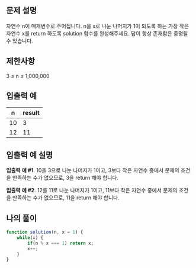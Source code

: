 ## 문제 설명
자연수 n이 매개변수로 주어집니다. n을 x로 나눈 나머지가 1이 되도록 하는 가장 작은 자연수 x를 return 하도록 solution 함수를 완성해주세요. 답이 항상 존재함은 증명될 수 있습니다.

## 제한사항
3 ≤ n ≤ 1,000,000

## 입출력 예
|n|result|
|-|------|
|10|3|
|12|11|

## 입출력 예 설명
**입출력 예 #1**. 
10을 3으로 나눈 나머지가 1이고, 3보다 작은 자연수 중에서 문제의 조건을 만족하는 수가 없으므로, 3을 return 해야 합니다.  

**입출력 예 #2**. 
12를 11로 나눈 나머지가 1이고, 11보다 작은 자연수 중에서 문제의 조건을 만족하는 수가 없으므로, 11을 return 해야 합니다.  

## 나의 풀이
```javascript
function solution(n, x = 1) {
    while(x) {
        if(n % x === 1) return x;
        x++;
    }
}
```
